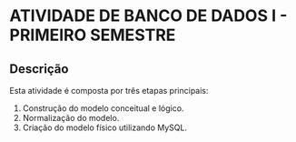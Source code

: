# ATIVIDADE DE BANCO DE DADOS I - PRIMEIRO SEMESTRE

## Descrição
Esta atividade é composta por três etapas principais:
1. Construção do modelo conceitual e lógico.
2. Normalização do modelo.
3. Criação do modelo físico utilizando MySQL.


